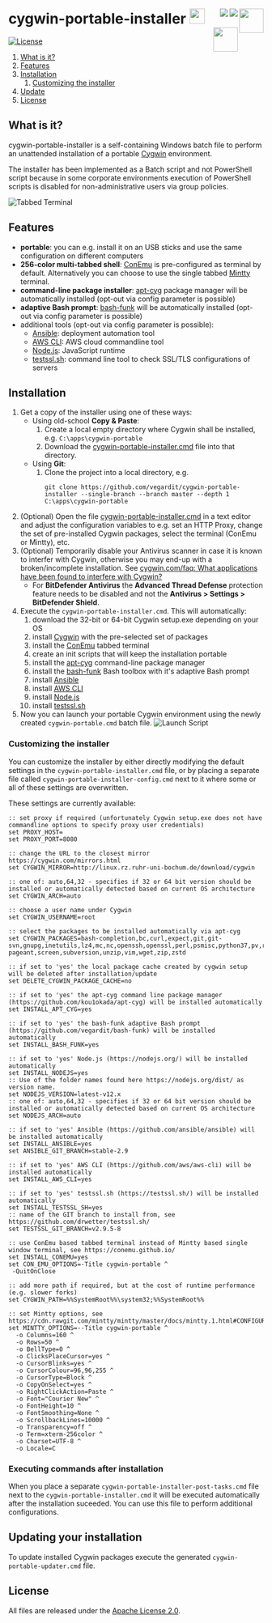 # cygwin-portable-installer <a href="https://github.com/vegardit/cygwin-portable-installer" title="GitHub Repo"><img height="30" src="https://raw.githubusercontent.com/simple-icons/simple-icons/develop/icons/github.svg?sanitize=true"></a> <a href="https://ansible.com" title="Ansible"><img align="right" height="48" src="https://avatars0.githubusercontent.com/u/1507452?s=48&v=4"></a> <a href="https://mintty.github.io/" title="MinTTY"><img align="right" src="https://raw.githubusercontent.com/mintty/mintty/master/icon/terminal-48.png"></a><a href="https://conemu.github.io/" title="ConEmu"><img align="right" src="https://raw.githubusercontent.com/Maximus5/ConEmu/master/logo/logo-48.png"></a> <a href="https://www.cygwin.com/" title="CygWin"><img align="right" height="48" src="https://upload.wikimedia.org/wikipedia/commons/2/29/Cygwin_logo.svg"></a>

[![License](https://img.shields.io/github/license/vegardit/cygwin-portable-installer.svg?label=license)](#license)

1. [What is it?](#what-is-it)
1. [Features](#features)
1. [Installation](#install)
   1. [Customizing the installer](#customize)
1. [Update](#update)
1. [License](#license)


## <a name="what-is-it"></a>What is it?

cygwin-portable-installer is a self-containing Windows batch file to perform an unattended installation of a portable [Cygwin](http://cygwin.org) environment.

The installer has been implemented as a Batch script and not PowerShell script because in some corporate environments execution of PowerShell scripts is
disabled for non-administrative users via group policies.

![Tabbed Terminal](docs/img/tabbed_terminal.png)


## Features

* **portable**: you can e.g. install it on an USB sticks and use the same configuration on different computers
* **256-color multi-tabbed shell**: [ConEmu](https://conemu.github.io/) is pre-configured as terminal by default. Alternatively you can choose to use the single tabbed [Mintty](https://mintty.github.io/) terminal.
* **command-line package installer**: [apt-cyg](https://github.com/kou1okada/apt-cyg) package manager will be automatically installed (opt-out via config parameter is possible)
* **adaptive Bash prompt**: [bash-funk](https://github.com/vegardit/bash-funk) will be automatically installed (opt-out via config parameter is possible)
* additional tools (opt-out via config parameter is possible):
    * [Ansible](https://github.com/ansible/ansible): deployment automation tool
    * [AWS CLI](https://github.com/aws/aws-cli): AWS cloud commandline tool
    * [Node.js](https://nodejs.org): JavaScript runtime
    * [testssl.sh](https://testssl.sh/): command line tool to check SSL/TLS configurations of servers


## <a name="install"></a>Installation

1. Get a copy of the installer using one of these ways:
   * Using old-school **Copy & Paste**:
      1. Create a local empty directory where Cygwin shall be installed, e.g. `C:\apps\cygwin-portable`
      1. Download the [cygwin-portable-installer.cmd](cygwin-portable-installer.cmd) file into that directory.
   * Using **Git**:
      1. Clone the project into a local directory, e.g.
         ```batch
         git clone https://github.com/vegardit/cygwin-portable-installer --single-branch --branch master --depth 1 C:\apps\cygwin-portable
         ```
1. (Optional) Open the file [cygwin-portable-installer.cmd](cygwin-portable-installer.cmd) in a text editor and adjust the configuration variables to e.g. set an HTTP Proxy, change the set of pre-installed Cygwin packages, select the terminal (ConEmu or Mintty), etc.
1. (Optional) Temporarily disable your Antivirus scanner in case it is known to interfer with Cygwin, otherwise you may end-up with a broken/incomplete installation. See [cygwin.com/faq: What applications have been found to interfere with Cygwin?](https://cygwin.com/faq/faq.html#faq.using.bloda)
   * For **BitDefender Antivirus** the **Advanced Thread Defense** protection feature needs to be disabled and not the **Antivirus > Settings > BitDefender Shield**.
1. Execute the `cygwin-portable-installer.cmd`. This will automatically:
    1. download the 32-bit or 64-bit Cygwin setup.exe depending on your OS
    1. install [Cygwin](http://cygwin.org) with the pre-selected set of packages
    1. install the [ConEmu](https://conemu.github.io/) tabbed terminal
    1. create an init scripts that will keep the installation portable
    1. install the [apt-cyg](https://github.com/kou1okada/apt-cyg) command-line package manager
    1. install the [bash-funk](https://github.com/vegardit/bash-funk) Bash toolbox with it's adaptive Bash prompt
    1. install [Ansible](https://github.com/ansible/ansible)
    1. install [AWS CLI](https://github.com/aws/aws-cli)
    1. install [Node.js](https://nodejs.org)
    1. install [testssl.sh](https://testssl.sh/)
1. Now you can launch your portable Cygwin environment using the newly created `cygwin-portable.cmd` batch file.
    ![Launch Script](docs/img/launch_script.png)


### <a name="customize"></a>Customizing the installer

You can customize the installer by either directly modifying the default settings in the `cygwin-portable-installer.cmd` file,
or by placing a separate file called `cygwin-portable-installer-config.cmd` next to it where some or all of these settings are overwritten.

These settings are currently available:

```batch
:: set proxy if required (unfortunately Cygwin setup.exe does not have commandline options to specify proxy user credentials)
set PROXY_HOST=
set PROXY_PORT=8080

:: change the URL to the closest mirror https://cygwin.com/mirrors.html
set CYGWIN_MIRROR=http://linux.rz.ruhr-uni-bochum.de/download/cygwin

:: one of: auto,64,32 - specifies if 32 or 64 bit version should be installed or automatically detected based on current OS architecture
set CYGWIN_ARCH=auto

:: choose a user name under Cygwin
set CYGWIN_USERNAME=root

:: select the packages to be installed automatically via apt-cyg
set CYGWIN_PACKAGES=bash-completion,bc,curl,expect,git,git-svn,gnupg,inetutils,lz4,mc,nc,openssh,openssl,perl,psmisc,python37,pv,rsync,ssh-pageant,screen,subversion,unzip,vim,wget,zip,zstd

:: if set to 'yes' the local package cache created by cygwin setup will be deleted after installation/update
set DELETE_CYGWIN_PACKAGE_CACHE=no

:: if set to 'yes' the apt-cyg command line package manager (https://github.com/kou1okada/apt-cyg) will be installed automatically
set INSTALL_APT_CYG=yes

:: if set to 'yes' the bash-funk adaptive Bash prompt (https://github.com/vegardit/bash-funk) will be installed automatically
set INSTALL_BASH_FUNK=yes

:: if set to 'yes' Node.js (https://nodejs.org/) will be installed automatically
set INSTALL_NODEJS=yes
:: Use of the folder names found here https://nodejs.org/dist/ as version name.
set NODEJS_VERSION=latest-v12.x
:: one of: auto,64,32 - specifies if 32 or 64 bit version should be installed or automatically detected based on current OS architecture
set NODEJS_ARCH=auto

:: if set to 'yes' Ansible (https://github.com/ansible/ansible) will be installed automatically
set INSTALL_ANSIBLE=yes
set ANSIBLE_GIT_BRANCH=stable-2.9

:: if set to 'yes' AWS CLI (https://github.com/aws/aws-cli) will be installed automatically
set INSTALL_AWS_CLI=yes

:: if set to 'yes' testssl.sh (https://testssl.sh/) will be installed automatically
set INSTALL_TESTSSL_SH=yes
:: name of the GIT branch to install from, see https://github.com/drwetter/testssl.sh/
set TESTSSL_GIT_BRANCH=v2.9.5-8

:: use ConEmu based tabbed terminal instead of Mintty based single window terminal, see https://conemu.github.io/
set INSTALL_CONEMU=yes
set CON_EMU_OPTIONS=-Title cygwin-portable ^
 -QuitOnClose

:: add more path if required, but at the cost of runtime performance (e.g. slower forks)
set CYGWIN_PATH=%%SystemRoot%%\system32;%%SystemRoot%%

:: set Mintty options, see https://cdn.rawgit.com/mintty/mintty/master/docs/mintty.1.html#CONFIGURATION
set MINTTY_OPTIONS=--Title cygwin-portable ^
  -o Columns=160 ^
  -o Rows=50 ^
  -o BellType=0 ^
  -o ClicksPlaceCursor=yes ^
  -o CursorBlinks=yes ^
  -o CursorColour=96,96,255 ^
  -o CursorType=Block ^
  -o CopyOnSelect=yes ^
  -o RightClickAction=Paste ^
  -o Font="Courier New" ^
  -o FontHeight=10 ^
  -o FontSmoothing=None ^
  -o ScrollbackLines=10000 ^
  -o Transparency=off ^
  -o Term=xterm-256color ^
  -o Charset=UTF-8 ^
  -o Locale=C
```

### <a name="customize"></a>Executing commands after installation

When you place a separate `cygwin-portable-installer-post-tasks.cmd` file next to the `cygwin-portable-installer.cmd` it will be
executed automatically after the installation suceeded. You can use this file to perform additional configurations.


## <a name="update"></a>Updating your installation

To update installed Cygwin packages execute the generated `cygwin-portable-updater.cmd` file.


## <a name="license"></a>License

All files are released under the [Apache License 2.0](LICENSE.txt).
